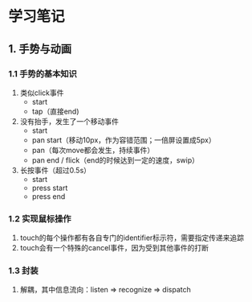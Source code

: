 # 学习笔记

## 1. 手势与动画
  ### 1.1 手势的基本知识
   1. 类似click事件
       - start
       - tap（直接end)
   2. 没有抬手，发生了一个移动事件
       - start
       - pan start（移动10px，作为容错范围；一倍屏设置成5px）
       - pan（每次move都会发生，持续事件）
       - pan end / flick（end的时候达到一定的速度，swip）
   3. 长按事件（超过0.5s）
       - start
       - press start
       - press end
  ### 1.2 实现鼠标操作
   1. touch的每个操作都有各自专门的identifier标示符，需要指定传递来追踪
   2. touch会有一个特殊的cancel事件，因为受到其他事件的打断
  ### 1.3 封装
   1. 解耦，其中信息流向：listen => recognize => dispatch